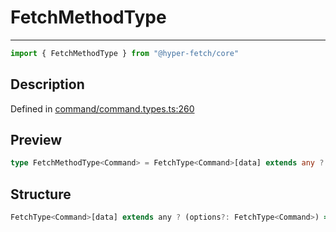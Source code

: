 

# FetchMethodType

<div class="api-docs__separator" data-reactroot="">

---

</div><div class="api-docs__import" data-reactroot="">

```ts
import { FetchMethodType } from "@hyper-fetch/core"
```

</div><div class="api-docs__section">

## Description

</div><div class="api-docs__description"><span class="api-docs__do-not-parse">



</span></div><p class="api-docs__definition">

Defined in [command/command.types.ts:260](https://github.com/BetterTyped/hyper-fetch/blob/6c3eaa91/packages/core/src/command/command.types.ts#L260)

</p><div class="api-docs__section">

## Preview

</div><div class="api-docs__preview type single">

```ts
type FetchMethodType<Command> = FetchType<Command>[data] extends any ? (options?: FetchType<Command>) => Promise<ClientResponseType<ExtractResponse<Command>, ExtractError<Command>>> : FetchType<Command>[data] extends NegativeTypes ? FetchType<Command>[params] extends NegativeTypes ? (options?: FetchType<Command>) => Promise<ClientResponseType<ExtractResponse<Command>, ExtractError<Command>>> : (options: FetchType<Command>) => Promise<ClientResponseType<ExtractResponse<Command>, ExtractError<Command>>> : (options: FetchType<Command>) => Promise<ClientResponseType<ExtractResponse<Command>, ExtractError<Command>>>;
```

</div><div class="api-docs__section">

## Structure

</div><div class="api-docs__returns">

```ts
FetchType<Command>[data] extends any ? (options?: FetchType<Command>) => Promise<[GenericDataType | null, GenericErrorType | null, number | null]> : (FetchType<Command>[data] extends NegativeTypes ? (FetchType<Command>[params] extends NegativeTypes ? (options?: FetchType<Command>) => Promise<[GenericDataType | null, GenericErrorType | null, number | null]> : (options: FetchType<Command>) => Promise<[GenericDataType | null, GenericErrorType | null, number | null]>) : (options: FetchType<Command>) => Promise<[GenericDataType | null, GenericErrorType | null, number | null]>)
```

</div>